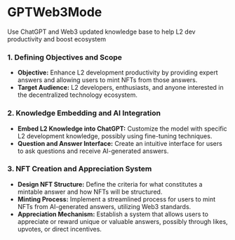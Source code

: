 # GPTWeb3Mode
Use ChatGPT and Web3 updated knowledge base to help L2 dev productivity and boost ecosystem 

### 1. **Defining Objectives and Scope**
   - **Objective:** Enhance L2 development productivity by providing expert answers and allowing users to mint NFTs from those answers.
   - **Target Audience:** L2 developers, enthusiasts, and anyone interested in the decentralized technology ecosystem.

### 2. **Knowledge Embedding and AI Integration**
   - **Embed L2 Knowledge into ChatGPT:** Customize the model with specific L2 development knowledge, possibly using fine-tuning techniques.
   - **Question and Answer Interface:** Create an intuitive interface for users to ask questions and receive AI-generated answers.

### 3. **NFT Creation and Appreciation System**
   - **Design NFT Structure:** Define the criteria for what constitutes a mintable answer and how NFTs will be structured.
   - **Minting Process:** Implement a streamlined process for users to mint NFTs from AI-generated answers, utilizing Web3 standards.
   - **Appreciation Mechanism:** Establish a system that allows users to appreciate or reward unique or valuable answers, possibly through likes, upvotes, or direct incentives.
